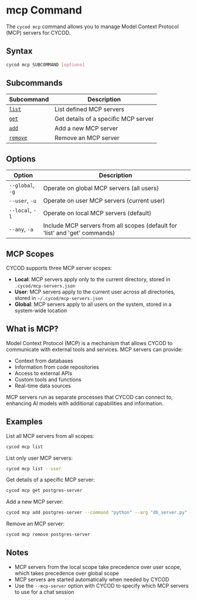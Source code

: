 # mcp Command

The `cycod mcp` command allows you to manage Model Context Protocol (MCP) servers for CYCOD.

## Syntax

```bash
cycod mcp SUBCOMMAND [options]
```

## Subcommands

| Subcommand | Description |
|------------|-------------|
| [`list`](list.md) | List defined MCP servers |
| [`get`](get.md) | Get details of a specific MCP server |
| [`add`](add.md) | Add a new MCP server |
| [`remove`](remove.md) | Remove an MCP server |

## Options

| Option | Description |
|--------|-------------|
| `--global`, `-g` | Operate on global MCP servers (all users) |
| `--user`, `-u` | Operate on user MCP servers (current user) |
| `--local`, `-l` | Operate on local MCP servers (default) |
| `--any`, `-a` | Include MCP servers from all scopes (default for 'list' and 'get' commands) |

## MCP Scopes

CYCOD supports three MCP server scopes:

- **Local**: MCP servers apply only to the current directory, stored in `.cycod/mcp-servers.json`
- **User**: MCP servers apply to the current user across all directories, stored in `~/.cycod/mcp-servers.json`
- **Global**: MCP servers apply to all users on the system, stored in a system-wide location

## What is MCP?

Model Context Protocol (MCP) is a mechanism that allows CYCOD to communicate with external tools and services. MCP servers can provide:

- Context from databases
- Information from code repositories
- Access to external APIs
- Custom tools and functions
- Real-time data sources

MCP servers run as separate processes that CYCOD can connect to, enhancing AI models with additional capabilities and information.

## Examples

List all MCP servers from all scopes:

```bash
cycod mcp list
```

List only user MCP servers:

```bash
cycod mcp list --user
```

Get details of a specific MCP server:

```bash
cycod mcp get postgres-server
```

Add a new MCP server:

```bash
cycod mcp add postgres-server --command "python" --arg "db_server.py" --arg "--verbose"
```

Remove an MCP server:

```bash
cycod mcp remove postgres-server
```

## Notes

- MCP servers from the local scope take precedence over user scope, which takes precedence over global scope
- MCP servers are started automatically when needed by CYCOD
- Use the `--mcp-server` option with CYCOD to specify which MCP servers to use for a chat session